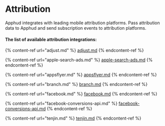 # Attribution

Apphud integrates with leading mobile attribution platforms. Pass attribution data to Apphud and send subscription events to attribution platforms.

#### The list of available attribution integrations:

{% content-ref url="adjust.md" %}
[adjust.md](adjust.md)
{% endcontent-ref %}

{% content-ref url="apple-search-ads.md" %}
[apple-search-ads.md](apple-search-ads.md)
{% endcontent-ref %}

{% content-ref url="appsflyer.md" %}
[appsflyer.md](appsflyer.md)
{% endcontent-ref %}

{% content-ref url="branch.md" %}
[branch.md](branch.md)
{% endcontent-ref %}

{% content-ref url="facebook.md" %}
[facebook.md](facebook.md)
{% endcontent-ref %}

{% content-ref url="facebook-conversions-api.md" %}
[facebook-conversions-api.md](facebook-conversions-api.md)
{% endcontent-ref %}

{% content-ref url="tenjin.md" %}
[tenjin.md](tenjin.md)
{% endcontent-ref %}


